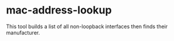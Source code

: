 # mac-address-lookup
This tool builds a list of all non-loopback interfaces then finds their manufacturer.
